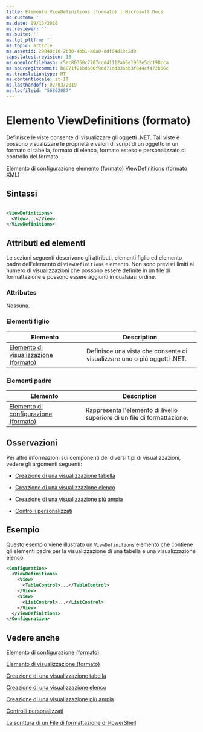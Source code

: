 ```yaml
---
title: Elemento ViewDefinitions (formato) | Microsoft Docs
ms.custom: ''
ms.date: 09/13/2016
ms.reviewer: ''
ms.suite: ''
ms.tgt_pltfrm: ''
ms.topic: article
ms.assetid: 29840c10-2b30-4bb1-a8a0-ddf84d19c2d0
caps.latest.revision: 18
ms.openlocfilehash: c5ec80350c7707ccd41112ab5e1952e5dc198cca
ms.sourcegitcommit: b6871f21bd666f9cd71dd336bb3f844cf472b56c
ms.translationtype: MT
ms.contentlocale: it-IT
ms.lasthandoff: 02/03/2019
ms.locfileid: "56862087"
---
```

# <a name="viewdefinitions-element-format"></a>Elemento ViewDefinitions (formato)

Definisce le viste consente di visualizzare gli oggetti .NET. Tali viste è possono visualizzare le proprietà e valori di script di un oggetto in un formato di tabella, formato di elenco, formato esteso e personalizzato di controllo del formato.

Elemento di configurazione elemento (formato) ViewDefinitions (formato XML)

## <a name="syntax"></a>Sintassi

```xml

<ViewDefinitions>
  <View>...</View>
</ViewDefinitions>
```

## <a name="attributes-and-elements"></a>Attributi ed elementi

Le sezioni seguenti descrivono gli attributi, elementi figlio ed elemento padre dell'elemento di `ViewDefinitions` elemento. Non sono previsti limiti al numero di visualizzazioni che possono essere definite in un file di formattazione e possono essere aggiunti in qualsiasi ordine.

### <a name="attributes"></a>Attributes

Nessuna.

### <a name="child-elements"></a>Elementi figlio

|Elemento|Description|
|-------------|-----------------|
|[Elemento di visualizzazione (formato)](./view-element-format.md)|Definisce una vista che consente di visualizzare uno o più oggetti .NET.|

### <a name="parent-elements"></a>Elementi padre

|Elemento|Description|
|-------------|-----------------|
|[Elemento di configurazione (formato)](./configuration-element-format.md)|Rappresenta l'elemento di livello superiore di un file di formattazione.|

## <a name="remarks"></a>Osservazioni

Per altre informazioni sui componenti dei diversi tipi di visualizzazioni, vedere gli argomenti seguenti:

- [Creazione di una visualizzazione tabella](./creating-a-table-view.md)

- [Creazione di una visualizzazione elenco](./creating-a-list-view.md)

- [Creazione di una visualizzazione più ampia](./creating-a-wide-view.md)

- [Controlli personalizzati](./creating-custom-controls.md)

## <a name="example"></a>Esempio

Questo esempio viene illustrato un `ViewDefinitions` elemento che contiene gli elementi padre per la visualizzazione di una tabella e una visualizzazione elenco.

```xml
<Configuration>
  <ViewDefinitions>
    <View>
      <TableControl>...</TableControl>
    </View>
    <View>
      <ListControl>...</ListControl>
    </View>
  </ViewDefinitions>
</Configuration>
```

## <a name="see-also"></a>Vedere anche

[Elemento di configurazione (formato)](./configuration-element-format.md)

[Elemento di visualizzazione (formato)](./view-element-format.md)

[Creazione di una visualizzazione tabella](./creating-a-table-view.md)

[Creazione di una visualizzazione elenco](./creating-a-list-view.md)

[Creazione di una visualizzazione più ampia](./creating-a-wide-view.md)

[Controlli personalizzati](./creating-custom-controls.md)

[La scrittura di un File di formattazione di PowerShell](./writing-a-powershell-formatting-file.md)
